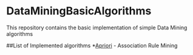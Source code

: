 # DataMiningBasicAlgorithms
This repository contains the basic implementation of simple Data Mining algorithms

##List of Implemented algorithms
*[Apriori](https://en.wikipedia.org/wiki/Apriori_algorithm) - Association Rule Mining
